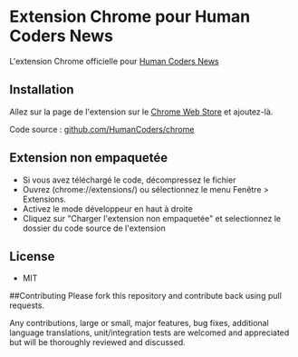 Extension Chrome pour Human Coders News
==================================
L'extension Chrome officielle pour [Human Coders News](http://news.humancoders.com)

## Installation
Allez sur la page de l'extension sur le [Chrome Web Store](https://chrome.google.com/webstore/detail/fmdjbfhhaoanmedhcgociaaifinbhokl) et ajoutez-là.

Code source : [github.com/HumanCoders/chrome](https://github.com/HumanCoders/chrome)

## Extension non empaquetée
* Si vous avez téléchargé le code, décompressez le fichier
* Ouvrez (chrome://extensions/) ou sélectionnez le menu Fenêtre > Extensions.
* Activez le mode développeur en haut à droite
* Cliquez sur "Charger l'extension non empaquetée" et selectionnez le dossier du code source de l'extension

## License

* MIT

##Contributing
Please fork this repository and contribute back using pull requests.

Any contributions, large or small, major features, bug fixes, additional language translations, unit/integration tests are welcomed and appreciated but will be thoroughly reviewed and discussed.